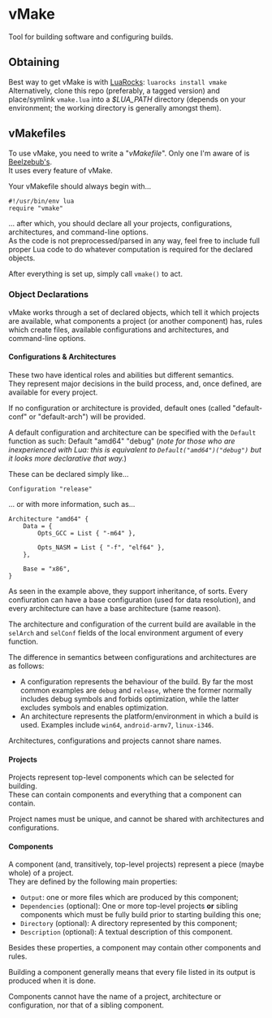 # vMake
Tool for building software and configuring builds.

## Obtaining

Best way to get vMake is with [LuaRocks](https://luarocks.org/): `luarocks install vmake`  
Alternatively, clone this repo (preferably, a tagged version) and place/symlink `vmake.lua` into a *$LUA_PATH* directory (depends on your environment; the working directory is generally amongst them).  

## vMakefiles

To use vMake, you need to write a "*vMakefile*". Only one I'm aware of is [Beelzebub's](https://github.com/vercas/Beelzebub/blob/master/vmakefile.lua).  
It uses every feature of vMake.  

Your vMakefile should always begin with...

    #!/usr/bin/env lua
    require "vmake"
... after which, you should declare all your projects, configurations, architectures, and command-line options.  
As the code is not preprocessed/parsed in any way, feel free to include full proper Lua code to do whatever computation is required for the declared objects.  

After everything is set up, simply call `vmake()` to act.  

### Object Declarations

vMake works through a set of declared objects, which tell it which projects are available, what components a project (or another component) has, rules which create files, available configurations and architectures, and command-line options.  

#### Configurations & Architectures

These two have identical roles and abilities but different semantics.  
They represent major decisions in the build process, and, once defined, are available for every project.  

If no configuration or architecture is provided, default ones (called "default-conf" or "default-arch") will be provided.  

A default configuration and architecture can be specified with the `Default` function as such:
    Default "amd64" "debug"
(*note for those who are inexperienced with Lua: this is equivalent to `Default("amd64")("debug")` but it looks more declarative that way.*)

These can be declared simply like...

    Configuration "release"
... or with more information, such as...

    Architecture "amd64" {
        Data = {
            Opts_GCC = List { "-m64" },

            Opts_NASM = List { "-f", "elf64" },
        },

        Base = "x86",
    }

As seen in the example above, they support inheritance, of sorts. Every confiuration can have a base configuration (used for data resolution), and every architecture can have a base architecture (same reason).  

The architecture and configuration of the current build are available in the `selArch` and `selConf` fields of the local environment argument of every function.  

The difference in semantics between configurations and architectures are as follows:
 - A configuration represents the behaviour of the build. By far the most common examples are `debug` and `release`, where the former normally includes debug symbols and forbids optimization, while the latter excludes symbols and enables optimization.
 - An architecture represents the platform/environment in which a build is used. Examples include `win64`, `android-armv7`, `linux-i346`.

Architectures, configurations and projects cannot share names.

#### Projects

Projects represent top-level components which can be selected for building.  
These can contain components and everything that a component can contain.  

Project names must be unique, and cannot be shared with architectures and configurations.

#### Components

A component (and, transitively, top-level projects) represent a piece (maybe whole) of a project.  
They are defined by the following main properties:
 - `Output`: one or more files which are produced by this component;
 - `Dependencies` (optional): One or more top-level projects **or** sibling components which must be fully build prior to starting building this one;
 - `Directory` (optional): A directory represented by this component;
 - `Description` (optional): A textual description of this component.

Besides these properties, a component may contain other components and rules.  

Building a component generally means that every file listed in its output is produced when it is done.  

Components cannot have the name of a project, architecture or configuration, nor that of a sibling component.  
